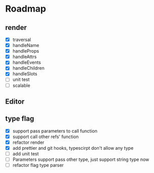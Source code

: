 # Roadmap

## render

- [x] traversal
- [x] handleName
- [x] handleProps
- [x] handleAttrs
- [x] handleEvents
- [x] handleChildren
- [x] handleSlots
- [ ] unit test
- [ ] scalable

## Editor

## type flag

- [x] support pass parameters to call function
- [x] support call other refs' function
- [x] refactor render
- [x] add prettier and git hooks, typescirpt don't allow any type
- [ ] add unit test
- [ ] Parameters support pass other type, just support string type now
- [ ] refactor flag type parser
